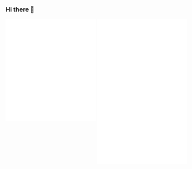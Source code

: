 ### Hi there 👋

<div>
  <img
    src="https://github.com/harsssh/harsssh/blob/main/metrics1.svg"
    width="48%"
    style="vertical-align: top;"
  />
  <img
    src="https://github.com/harsssh/harsssh/blob/main/metrics2.svg"
    width="48%"
    style="vertical-align: top;"
  />
</div>

<!--
**harsssh/harsssh** is a ✨ _special_ ✨ repository because its `README.md` (this file) appears on your GitHub profile.

Here are some ideas to get you started:

- 🔭 I’m currently working on ...
- 🌱 I’m currently learning ...
- 👯 I’m looking to collaborate on ...
- 🤔 I’m looking for help with ...
- 💬 Ask me about ...
- 📫 How to reach me: ...
- 😄 Pronouns: ...
- ⚡ Fun fact: ...
-->
